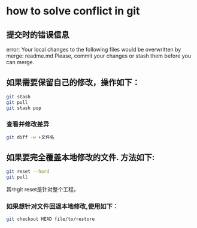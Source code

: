 # how to solve conflict in git

## 提交时的错误信息
error: Your local changes to the following files would be overwritten by merge:
        readme.md
Please, commit your changes or stash them before you can merge.

## 如果需要保留自己的修改，操作如下：

```bash
git stash
git pull
git stash pop
```

### 查看并修改差异
```bash
git diff -w +文件名 
```

## 如果要完全覆盖本地修改的文件. 方法如下:
```bash
git reset --hard
git pull
```
其中git reset是针对整个工程，

### 如果想针对文件回退本地修改,使用如下：
```bash
git checkout HEAD file/to/restore
```
